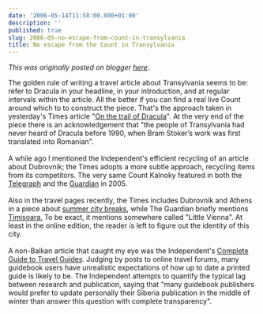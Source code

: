 ```yaml
---
date: '2006-05-14T11:58:00.000+01:00'
description: ''
published: true
slug: 2006-05-no-escape-from-count-in-transylvania
title: No escape from the Count in Transylvania
---
```


*This was originally posted on blogger [here](https://blog.balkanology.com/2006/05/no-escape-from-count-in-transylvania.html)*.

The golden rule of writing a travel article about Transylvania seems to be: refer to Dracula in your headline, in your introduction, and at regular intervals within the article. All the better if you can find a real live Count around which to to construct the piece. That's the approach taken in yesterday's Times article "<a href="http://travel.timesonline.co.uk/article/0,,10324-2176313,00.html">On the trail of Dracula</a>". At the very end of the piece there is an acknowledgement that "the people of Transylvania had never heard of Dracula before 1990, when Bram Stoker’s work was first translated into Romanian".<br /><br />A while ago I mentioned the Independent's efficient recycling of an article about Dubrovnik; the Times adopts a more subtle approach, recycling items from its competitors. The very same Count Kalnoky featured in both the <a href="http://www.telegraph.co.uk/travel/main.jhtml?view=DETAILS&amp;grid=&amp;xml=/travel/2005/01/29/ettransylvania.xml">Telegraph</a> and the <a href="http://travel.guardian.co.uk/countries/story/0,7451,1503966,00.html">Guardian</a> in 2005.<br /><br />Also in the travel pages recently, the Times includes Dubrovnik and Athens in a piece about <a href="http://www.timesonline.co.uk/article/0,,2100-2168380.html">summer city breaks</a>, while The Guardian briefly mentions <a href="http://travel.guardian.co.uk/restaurants/story/0,,1768389,00.html">Timisoara.</a> To be exact, it mentions somewhere called "Little Vienna". At least in the online edition, the reader is left to figure out the identity of this city.<br /><br />A non-Balkan article that caught my eye was the Independent's <a href="http://travel.independent.co.uk/news_and_advice/article364432.ece">Complete Guide to Travel Guides</a>. Judging by posts to online travel forums, many guidebook users have unrealistic expectations of how up to date a printed guide is likely to be. The Independent attempts to quantify the typical lag between research and publication, saying  that "many guidebook publishers would prefer to update personally their Siberia publication in the middle of winter than answer this question with complete transparency".